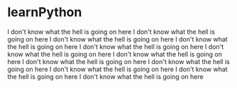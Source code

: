 # learnPython

I don't know what the hell is going on here
I don't know what the hell is going on here
I don't know what the hell is going on here
I don't know what the hell is going on here
I don't know what the hell is going on here
I don't know what the hell is going on here
I don't know what the hell is going on here
I don't know what the hell is going on here
I don't know what the hell is going on here
I don't know what the hell is going on here
I don't know what the hell is going on here
I don't know what the hell is going on here
